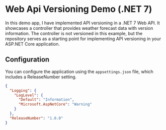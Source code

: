 # Web Api Versioning Demo (.NET 7)
In this demo app, I have implemented API versioning in a .NET 7 Web API. It showcases a controller that provides weather forecast data with version information. The controller is not versioned in this example, but the repository serves as a starting point for implementing API versioning in your ASP.NET Core application.

## Configuration
You can configure the application using the `appsettings.json` file, which includes a ReleaseNumber setting.
```json 
{
  "Logging": {
    "LogLevel": {
      "Default": "Information",
      "Microsoft.AspNetCore": "Warning"
    }
  },
  "ReleaseNumber": "1.0.0"
}
```
